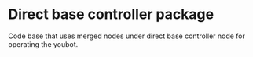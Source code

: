 # Direct base controller package

Code base that uses merged nodes under direct base controller node for operating the youbot.
